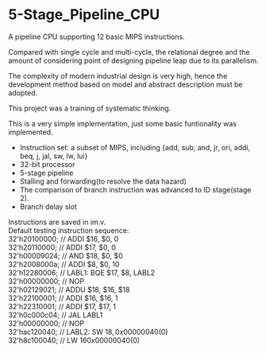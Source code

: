# 5-Stage_Pipeline_CPU
A pipeline CPU supporting 12 basic MIPS instructions.  
  
Compared with single cycle and multi-cycle, the relational degree and the amount of considering point of designing pipeline leap due to its parallelism.  
  
The complexity of modern industrial design is very high, hence the development method based on model and abstract description must be adopted.  
  
This project was a training of systematic thinking.  
  
This is a very simple implementation, just some basic funtionality was implemented.  
* Instruction set: a subset of MIPS, including {add, sub, and, jr, ori, addi, beq, j, jal, sw, lw, lui}  
* 32-bit processor  
* 5-stage pipeline  
* Stalling and forwarding(to resolve the data hazard)  
* The comparison of branch instruction was advanced to ID stage(stage 2).  
* Branch delay slot  
      

Instructions are saved in im.v.  
Default testing instruction sequence:  
	32'h20100000; //       ADDI $16, $0, 0  
	32'h20110000; //       ADDI $17, $0, 0  
	32'h00009024; //       AND $18, $0, $0  
	32'h2008000a; //       ADDI $8, $0, 10  
	32'h12280006; // LABL1: BQE $17, $8, LABL2  
	32'h00000000; //       NOP  
	32'h02129021; //       ADDU $18, $16, $18  
	32'h22100001; //       ADDI $16, $16, 1  
	32'h22310001; //       ADDI $17, $17, 1  
	32'h0c000c04; //       JAL LABL1   
	32'h00000000; //       NOP  
	32'hac120040; // LABL2: SW $18, 0x00000040($0)  
	32'h8c100040; //       LW $16 0x00000040($0) 
